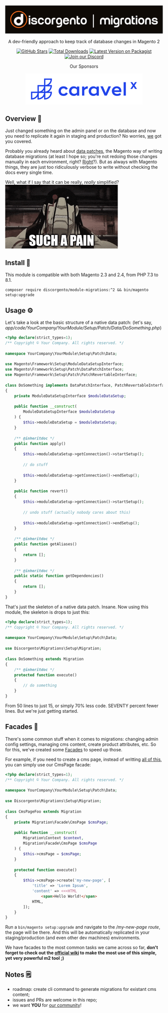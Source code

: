 ![Discorgento Migrations](docs/header.png)

<p align="center">A dev-friendly approach to keep track of database changes in Magento 2</p>
<p align="center">
    <a href="https://github.com/discorgento/module-migrations/stargazers" target="_blank"><img alt="GitHub Stars" src="https://img.shields.io/github/stars/discorgento/module-migrations?style=social"/></a>
    <a href="https://packagist.org/packages/discorgento/module-migrations/stats" target="_blank"><img alt="Total Downloads" src="https://img.shields.io/packagist/dt/discorgento/module-migrations"/></a>
    <a target="_blank" href="https://packagist.org/packages/discorgento/module-migrations"><img src="https://img.shields.io/packagist/v/discorgento/module-migrations" alt="Latest Version on Packagist"></a>
    <a target="_blank" href="https://discord.io/Discorgento"><img alt="Join our Discord" src="https://img.shields.io/discord/768653248902332428?color=%237289d9&label=Discord"/></a>
</p>

<p align="center">Our Sponsors</p>
<p align="center">
    <a href="https://www.caravelx.com/"><img src="docs/sponsors/caravelx.svg" alt="Caravel X"></a>
</p>

## Overview 💭
Just changed something on the admin panel or on the database and now you need to replicate it again in staging and production? No worries, [we](https://discord.io/Discorgento) got you covered.

Probably you already heard about [data patches](https://developer.adobe.com/commerce/php/development/components/declarative-schema/patches/), the Magento way of writing database migrations (at least I hope so; you're not redoing those changes manually in each environment, right? [Right](https://i.imgflip.com/4/5c7lwq.jpg)?). But as always with Magento things, they are just too ridiculously verbose to write without checking the docs every single time.

Well, what if I say that it can be really, _really_ simplified?  
![FMAB Sloth](docs/such-a-pain.gif)

## Install 🔧
This module is compatible with both Magento 2.3 and 2.4, from PHP 7.3 to 8.1.
```
composer require discorgento/module-migrations:^2 && bin/magento setup:upgrade
```

## Usage ⚙️
Let's take a look at the basic structure of a native data patch:
(let's say, _app/code/YourCompany/YourModule/Setup/Patch/Data/DoSomething.php_)
```php
<?php declare(strict_types=1);
/** Copyright © Your Company. All rights reserved. */

namespace YourCompany\YourModule\Setup\Patch\Data;

use Magento\Framework\Setup\ModuleDataSetupInterface;
use Magento\Framework\Setup\Patch\DataPatchInterface;
use Magento\Framework\Setup\Patch\PatchRevertableInterface;

class DoSomething implements DataPatchInterface, PatchRevertableInterface
{
    private ModuleDataSetupInterface $moduleDataSetup;

    public function __construct(
        ModuleDataSetupInterface $moduleDataSetup
    ) {
        $this->moduleDataSetup = $moduleDataSetup;
    }

    /** @inheritdoc */
    public function apply()
    {
        $this->moduleDataSetup->getConnection()->startSetup();

        // do stuff

        $this->moduleDataSetup->getConnection()->endSetup();
    }

    public function revert()
    {
        $this->moduleDataSetup->getConnection()->startSetup();

        // undo stuff (actually nobody cares about this)

        $this->moduleDataSetup->getConnection()->endSetup();
    }

    /** @inheritdoc */
    public function getAliases()
    {
        return [];
    }

    /** @inheritdoc */
    public static function getDependencies()
    {
        return [];
    }
}
```

That's just the skeleton of a native data patch. Insane.
Now using this module, the skeleton is drops to just this:

```php
<?php declare(strict_types=1);
/** Copyright © Your Company. All rights reserved. */

namespace YourCompany\YourModule\Setup\Patch\Data;

use Discorgento\Migrations\Setup\Migration;

class DoSomething extends Migration
{
    /** @inheritdoc */
    protected function execute()
    {
        // do something
    }
}
```
From 50 lines to just 15, or simply 70% less code. SEVENTY percent fewer lines.
But we're just getting started.

## Facades 🥤
There's some common stuff when it comes to migrations: changing admin config settings, managing cms content, create product attributes, etc. So for this, we've created some [Facades](https://refactoring.guru/design-patterns/facade) to speed up those.

For example, if you need to create a cms page, instead of writting [all of this](https://magento.stackexchange.com/questions/127495/how-to-add-a-cms-block-programmatically-in-magento-2), you can simply use our CmsPage facade:

```php
<?php declare(strict_types=1);
/** Copyright © Your Company. All rights reserved. */

namespace YourCompany\YourModule\Setup\Patch\Data;

use Discorgento\Migrations\Setup\Migration;

class CmsPageFoo extends Migration
{
    private Migration\Facade\CmsPage $cmsPage;

    public function __construct(
        Migration\Context $context,
        Migration\Facade\CmsPage $cmsPage
    ) {
        $this->cmsPage = $cmsPage;
    }

    protected function execute()
    {
        $this->cmsPage->create('my-new-page', [
            'title' => 'Lorem Ipsum',
            'content' => <<<HTML
                <span>Hello World!</span>
            HTML,
        ]);
    }
}
```

Run a `bin/magento setup:upgrade` and navigate to the _/my-new-page route_, the page will be there. And this will be automatically replicated in your staging/production (and even other dev machines) environments.

We have facades to the most common tasks we came across so far, **don't forget to check out the [official wiki](https://github.com/discorgento/module-migrations/wiki) to make the most use of this simple, yet very powerful m2 tool ;)**

## Notes 🗒
 - roadmap: create cli command to generate migrations for existant cms content;
 - issues and PRs are welcome in this repo;
 - we want **YOU** for [our community](https://discord.io/Discorgento)!
